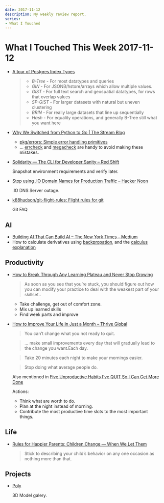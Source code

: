 ```yaml
---
date: 2017-11-12
description: My weekly review report.
series:
- What I Touched
---
```


# What I Touched This Week 2017-11-12


- [A tour of Postgres Index Types](https://www.citusdata.com/blog/2017/10/17/tour-of-postgres-index-types/)

    > * *B-Tree* - For most datatypes and queries
    > * *GIN* - For JSONB/hstore/arrays which allow multiple values.
    > * *GiST* - For full text search and geospatial datatypes, for rows that overlap values
    > * *SP-GiST* - For larger datasets with natural but uneven clustering
    > * *BRIN* - For really large datasets that line up sequentially
    > * *Hash* - For equality operations, and generally B-Tree still what you want here

- [Why We Switched from Python to Go | The Stream Blog](https://getstream.io/blog/switched-python-go/)

    - [pkg/errors: Simple error handling primitives](https://github.com/pkg/errors)
    - ... [errcheck](https://github.com/kisielk/errcheck) and [megacheck](https://github.com/dominikh/go-tools/tree/master/cmd/megacheck) are handy to avoid making these mistakes.

<!--more-->

- [Solidarity — The CLI for Developer Sanity – Red Shift](https://shift.infinite.red/solidarity-the-cli-for-developer-sanity-672fa81b98e9)

    Snapshot environment requirements and verify later.

- [Stop using .IO Domain Names for Production Traffic – Hacker Noon](https://hackernoon.com/stop-using-io-domain-names-for-production-traffic-b6aa17eeac20)

    .IO DNS Server outage.

- [k88hudson/git-flight-rules: Flight rules for git](https://github.com/k88hudson/git-flight-rules)

    Git FAQ

## AI

- [Building AI That Can Build AI – The New York Times – Medium](https://www.nytimes.com/2017/11/05/technology/machine-learning-artificial-intelligence-ai.html)
- How to calculate derivatives using [backpropation](https://www.youtube.com/watch?v=Ilg3gGewQ5U), and the [calculus explanation](https://www.youtube.com/watch?v=tIeHLnjs5U8)

## Productivity

- [How to Break Through Any Learning Plateau and Never Stop Growing](https://www.nateliason.com/learning-plateau/)

    > As soon as you see that you’re stuck, you should figure out how you can modify your practice to deal with the weakest part of your skillset..  

    - Take challenge, get out of comfort zone.
    - Mix up learned skills
    - Find week parts and improve

- [How to Improve Your Life in Just a Month – Thrive Global](https://journal.thriveglobal.com/how-to-improve-your-life-in-just-a-month-eed6c90ee6c4)

    > You can’t change what you not ready to quit.  

    > ... make small improvements every day that will gradually lead to the change you want.Each day.  

    > Take 20 minutes each night to make your mornings easier.  

    > Stop doing what average people do.  

    Also mentioned in [Five Unproductive Habits I’ve QUIT So I Can Get More Done](https://web.archive.org/web/20181216174950/https://medium.com/darius-foroux/five-unproductive-habits-ive-quit-so-i-can-get-more-done-830c6836e694)

    Actions:

    - Think what are worth to do.
    - Plan at the night instead of morning.
    - Contribute the most productive time slots to the most important things.

## Life

- [Rules for Happier Parents: Children Change — When We Let Them](https://betterhumans.pub/rules-for-happier-parents-children-change-when-we-let-them-cb93816b41ce)

    > Stick to describing your child’s behavior on any one occasion as nothing more than that.

## Projects

- [Poly](https://poly.google.com/)

    3D Model galery.
